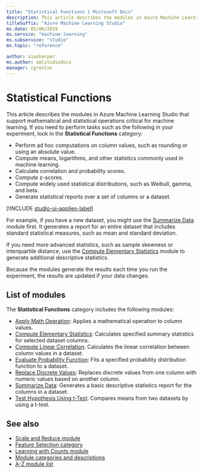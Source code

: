 ```yaml
---
title: "Statistical Functions | Microsoft Docs"
description: This article describes the modules in Azure Machine Learning Studio that support mathematical and statistical operations critical for machine learning.
titleSuffix: "Azure Machine Learning Studio"
ms.date: 05/06/2019
ms.service: "machine-learning"
ms.subservice: "studio"
ms.topic: "reference"

author: xiaoharper
ms.author: amlstudiodocs
manager: cgronlun
---
```

# Statistical Functions

This article describes the modules in Azure Machine Learning Studio that support mathematical and statistical operations critical for machine learning. If you need to perform tasks such as the following in your experiment, look in the **Statistical Functions** category:

+ Perform ad hoc computations on column values, such as rounding or using an absolute value.
+ Compute means, logarithms, and other statistics commonly used in machine learning.
+ Calculate correlation and probability scores.
+ Compute z-scores.
+ Compute widely used statistical distributions, such as Weibull, gamma, and beta.
+ Generate statistical reports over a set of columns or a dataset.

[!INCLUDE [studio-ui-applies-label](../includes/studio-ui-applies-label.md)]

For example, if you have a new dataset, you might use the [Summarize Data](summarize-data.md) module first. It generates a report for an entire dataset that includes standard statistical measures, such as mean and standard deviation. 

If you need more advanced statistics, such as sample skewness or interquartile distance, use the [Compute Elementary Statistics](compute-elementary-statistics.md) module to generate additional descriptive statistics.

Because the modules generate the results each time you run the experiment, the results are updated if your data changes.

## List of modules

The **Statistical Functions** category includes the following modules:  

+ [Apply Math Operation](apply-math-operation.md): Applies a mathematical operation to column values.
+ [Compute Elementary Statistics](compute-elementary-statistics.md): Calculates specified summary statistics for selected dataset columns.
+  [Compute Linear Correlation](compute-linear-correlation.md): Calculates the linear correlation between column values in a dataset.
+  [Evaluate Probability Function](evaluate-probability-function.md): Fits a specified probability distribution function to a dataset.
+ [Replace Discrete Values](replace-discrete-values.md): Replaces discrete values from one column with numeric values based on another column.
+ [Summarize Data](summarize-data.md): Generates a basic descriptive statistics report for the columns in a dataset.
+ [Test Hypothesis Using t-Test](test-hypothesis-using-t-test.md): Compares means from two datasets by using a t-test.

## See also  
- [Scale and Reduce module](data-transformation-scale-and-reduce.md)   
- [Feature Selection category](feature-selection-modules.md)   
- [Learning with Counts module](data-transformation-learning-with-counts.md)   
- [Module categories and descriptions](machine-learning-module-descriptions.md)   
- [A-Z module list](a-z-module-list.md)
